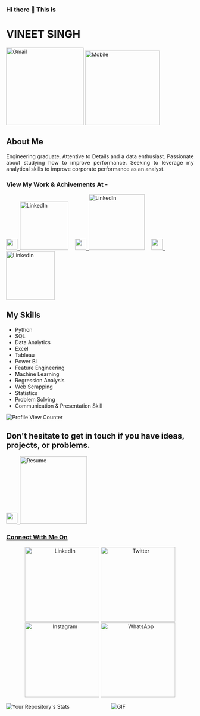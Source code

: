 


### Hi there 👋 This is
<p>
<h1 href = "https://vineetdsat.github.io/portfolio/">VINEET SINGH</h1>
</p>

<p>
<a href = "mailto: vineetdsat@gmail.com"><img src="https://img.shields.io/badge/Gmail-vineetdsat@gmail.com-blueviolet" alt="Gmail" width = "208", hight = 208/></a>
<a href = "https://wa.me/917348903189"><img src="https://img.shields.io/badge/Mobile-+91_7348_903_189-blueviolet" alt="Mobile" width = "200", hight = 200/></a>
</p>

## About Me
<p align = "justify">
Engineering graduate, Attentive to Details and a data enthusiast. Passionate about studying how to improve performance. Seeking to leverage my analytical skills to improve corporate performance as an analyst.
</p>

### View My Work & Achivements At - 
<p align = left>
<a href="https://public.tableau.com/app/profile/vineet.singh3192"><img src = "https://unpkg.com/simple-icons@v5/icons/tableau.svg" width = 30 hight = 10>&ensp;<img src="https://img.shields.io/badge/Tableau-Profile-orange" alt="LinkedIn" width = "130", hight = 100/></a>&ensp;&ensp;
<a href="https://vineetdsat.github.io/portfolio/"><img src = "https://unpkg.com/simple-icons@v5/icons/github.svg" width = 30 hight = 10>&ensp;<img src="https://img.shields.io/badge/Personal-Portfolio-orange" alt="LinkedIn" width = "150", hight = 100/></a>&ensp;&ensp;
<a href = "https://www.credly.com/users/vineet-singh.647779d8/badges/"><img src = "https://unpkg.com/simple-icons@v5/icons/acclaim.svg" width = 30 hight = 10>&ensp;<img src="https://img.shields.io/badge/Credly-Badges-orange" alt="LinkedIn" width = "130", hight =100/></a>
</p>

## My Skills
<ul>
  <li>Python</li>                                      
	<li>SQL</li>
	<li> Data Analytics</li>
	<li> Excel</li>
	<li>Tableau</li>
	<li> Power BI</li>
	<li> Feature Engineering </li>
	<li>Machine Learning</li>
	<li>Regression Analysis</li>
	<li> Web Scrapping</li>
	<li>Statistics</li>
  <li>Problem Solving</li>
  <li>Communication & Presentation Skill</li>
</ul>


![Profile View Counter](https://komarev.com/ghpvc/?username=vineetdsat) 


## Don't hesitate to get in touch if you have ideas, projects, or problems.
<p align = left>
<a href = "https://github.com/vineetdsat/vineetdsat/raw/main/Resume.pdf"><img src = "https://unpkg.com/simple-icons@v5/icons/adobeacrobatreader.svg" width = 30 hight = 10>&ensp;<img src = "https://img.shields.io/badge/Download-Resume-red" alt = "Resume" width = 180 hight = 100>
</p>



### Connect With Me On 


<p align = "center">
<a href="https://www.linkedin.com/in/vineet-singh-2610"><img src="https://img.shields.io/badge/LinkedIn-Vineetsingh2610-informational" alt="LinkedIn" width = "200", hight = 200/></a>
<a href="https://twitter.com/VineetSingh2610/"><img src="https://img.shields.io/badge/Twitter-Vineetsingh2610-informational" alt="Twitter" width = "200", hight = 200/></a>
<a href="https://www.instagram.com/_vineet__singh_/"><img src="https://img.shields.io/badge/Instagram-Vineet_Singh-informational" alt="Instagram"width = "200", hight = 200/ ></a>
<a href="https://wa.me/917348903189"><img src="https://img.shields.io/badge/WhatsApp-Chat_With_Me!-informational" alt="WhatsApp" width = "200", hight = 200/></a>
</p>

![Your Repository's Stats](https://github-readme-stats.vercel.app/api?username=vineetdsat&show_icons=true)&emsp;&emsp;&emsp;&emsp;&emsp;&emsp;&emsp;&emsp;![GIF](https://user-images.githubusercontent.com/5713670/87202985-820dcb80-c2b6-11ea-9f56-7ec461c497c3.gif)

